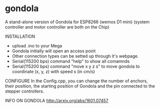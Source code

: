# gondola
A stand-alone version of Gondola for ESP8266 (wemos D1 mini) (system controller and motor controller are both on the Chip)

INSTALLATION
- upload .ino to your Mega
- Gondola initially will open an access point
- Other connection types can be setted up through it's webpage.
- Serial(115200 bps) command "help" to show all comamnds
- Serial(115200 bps) command "move x y z s" to move gondola to coordinate (x, y, z) with speed s (in cm/s)

CONFIGURE
In the Config.cpp, you can change the number of anchors, their position, the starting position of Gondola and the pin connected to the stepper controllers.

INFO ON GONDOLA
http://arxiv.org/abs/1601.07457
